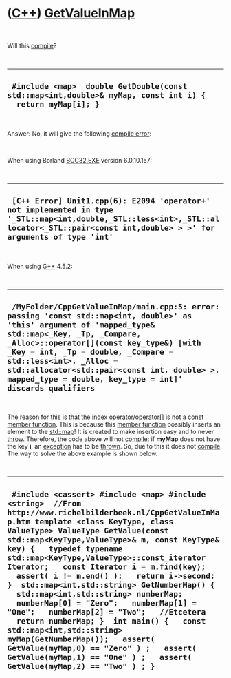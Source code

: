 
 

 

 

 

 

([C++](Cpp.md)) [GetValueInMap](CppGetValueInMap.md)
======================================================

 

Will this [compile](CppCompile.md)?

 

  ------------------------------------------------------------------------------------------------------------
  ` #include <map>  double GetDouble(const std::map<int,double>& myMap, const int i) {   return myMap[i]; }`
  ------------------------------------------------------------------------------------------------------------

 

Answer: No, it will give the following [compile
error](CppCompileError.md):

 

When using Borland [BCC32.EXE](CppBcc32Exe.md) version 6.0.10.157:

 

  --------------------------------------------------------------------------------------------------------------------------------------------------------------------------------------------
  ` [C++ Error] Unit1.cpp(6): E2094 'operator+' not implemented in type '_STL::map<int,double,_STL::less<int>,_STL::allocator<_STL::pair<const int,double> > >' for arguments of type 'int'`
  --------------------------------------------------------------------------------------------------------------------------------------------------------------------------------------------

 

When using [G++](CppGpp.md) 4.5.2:

 

  -----------------------------------------------------------------------------------------------------------------------------------------------------------------------------------------------------------------------------------------------------------------------------------------------------------------------------------------------------------------------------
  ` /MyFolder/CppGetValueInMap/main.cpp:5: error: passing 'const std::map<int, double>' as 'this' argument of 'mapped_type& std::map<_Key, _Tp, _Compare, _Alloc>::operator[](const key_type&) [with _Key = int, _Tp = double, _Compare = std::less<int>, _Alloc = std::allocator<std::pair<const int, double> >, mapped_type = double, key_type = int]' discards qualifiers`
  -----------------------------------------------------------------------------------------------------------------------------------------------------------------------------------------------------------------------------------------------------------------------------------------------------------------------------------------------------------------------------

 

The reason for this is that the [index
operator](CppOperatorIndex.md)/[operator\[\]](CppOperatorIndex.md) is
not a [const](CppConst.md) [member function](CppMemberFunction.md).
This is because this [member function](CppMemberFunction.md) possibly
inserts an element to the [std::map](CppMap.md)! It is created to make
insertion easy and to never [throw](CppThrow.md). Therefore, the code
above will not [compile](CppCompile.md): if **myMap** does not have the
key **i**, an [exception](CppException.md) has to be
[thrown](CppThrow.md). So, due to this it does not
[compile](CppCompile.md). The way to solve the above example is shown
below.

 

  ------------------------------------------------------------------------------------------------------------------------------------------------------------------------------------------------------------------------------------------------------------------------------------------------------------------------------------------------------------------------------------------------------------------------------------------------------------------------------------------------------------------------------------------------------------------------------------------------------------------------------------------------------------------------------------------------------------------------------------------------------------------------------------------------------------
  ` #include <cassert> #include <map> #include <string>  //From http://www.richelbilderbeek.nl/CppGetValueInMap.htm template <class KeyType, class ValueType> ValueType GetValue(const std::map<KeyType,ValueType>& m, const KeyType& key) {   typedef typename std::map<KeyType,ValueType>::const_iterator Iterator;   const Iterator i = m.find(key);   assert( i != m.end() );   return i->second; }  std::map<int,std::string> GetNumberMap() {   std::map<int,std::string> numberMap;   numberMap[0] = "Zero";   numberMap[1] = "One";   numberMap[2] = "Two";   //Etcetera   return numberMap; }  int main() {   const std::map<int,std::string> myMap(GetNumberMap());   assert( GetValue(myMap,0) == "Zero" ) ;   assert( GetValue(myMap,1) == "One" ) ;   assert( GetValue(myMap,2) == "Two" ) ; }`
  ------------------------------------------------------------------------------------------------------------------------------------------------------------------------------------------------------------------------------------------------------------------------------------------------------------------------------------------------------------------------------------------------------------------------------------------------------------------------------------------------------------------------------------------------------------------------------------------------------------------------------------------------------------------------------------------------------------------------------------------------------------------------------------------------------------

 

 

 

 

 

 

